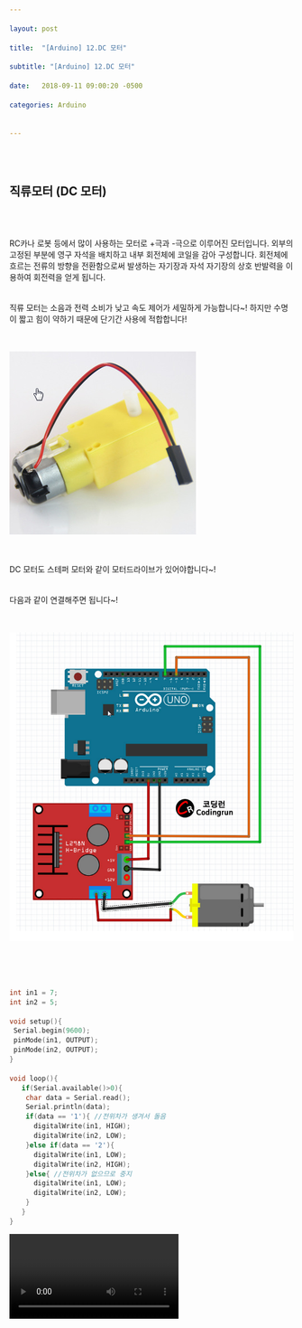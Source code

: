 ```yaml
---

layout: post

title:  "[Arduino] 12.DC 모터"

subtitle: "[Arduino] 12.DC 모터"

date:   2018-09-11 09:00:20 -0500

categories: Arduino


---
```


<br>
<br>

## 직류모터 (DC 모터)

<br>
<br>
<br>
RC카나 로봇 등에서 많이 사용하는 모터로 +극과 -극으로 이루어진 모터입니다. 외부의 고정된 부분에 영구 자석을 배치하고 내부 회전체에 코일을 감아 구성합니다. 회전체에 흐르는 전류의 방향을 전환함으로써 발생하는 자기장과 자석 자기장의 상호 반발력을 이용하여 회전력을 얻게 됩니다. 
<br>
<br>
<br>
직류 모터는 소음과 전력 소비가 낮고 속도 제어가 세밀하게 가능합니다~! 하지만 수명이 짧고 힘이 약하기 때문에 단기간 사용에 적합합니다!
<br>
<br>
<br>

![image](/image/Arduino_image/Arduino_image_36.png)

<br>
<br>
DC 모터도 스테퍼 모터와 같이 모터드라이브가 있어야합니다~! 
<br>
<br>
<br>
다음과 같이 연결해주면 됩니다~!
<br>
<br>
<br>

![image](/image/Arduino_image/Arduino_image_37.png)

<br>
<br>
<br>

```cpp
int in1 = 7;
int in2 = 5;

void setup(){
 Serial.begin(9600);
 pinMode(in1, OUTPUT);
 pinMode(in2, OUTPUT);
}

void loop(){
   if(Serial.available()>0){
    char data = Serial.read();
    Serial.println(data);
    if(data == '1'){ //전위차가 생겨서 돌음
      digitalWrite(in1, HIGH);
      digitalWrite(in2, LOW);
    }else if(data == '2'){
      digitalWrite(in1, LOW);
      digitalWrite(in2, HIGH);
    }else{ //전위차가 없으므로 중지
      digitalWrite(in1, LOW);
      digitalWrite(in2, LOW);
    }
   }
}
```



<video src="/image/Arduino_image/Arduino_video_18.mp4" controls autoplay></video>

